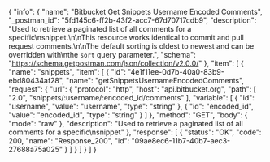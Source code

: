{
  "info": {
    "name": "Bitbucket Get Snippets Username Encoded  Comments",
    "_postman_id": "5fd145c6-ff2b-43f2-acc7-67d70717cdb9",
    "description": "Used to retrieve a paginated list of all comments for a specific\nsnippet.\n\nThis resource works identical to commit and pull request comments.\n\nThe default sorting is oldest to newest and can be overridden with\nthe `sort` query parameter.",
    "schema": "https://schema.getpostman.com/json/collection/v2.0.0/"
  },
  "item": [
    {
      "name": "snippets",
      "item": [
        {
          "id": "4e1f11ee-0d7b-40a0-83b9-ebd80434af28",
          "name": "getSnippetsUsernameEncodedComments",
          "request": {
            "url": {
              "protocol": "http",
              "host": "api.bitbucket.org",
              "path": [
                "2.0",
                "snippets/:username/:encoded_id/comments"
              ],
              "variable": [
                {
                  "id": "username",
                  "value": "username",
                  "type": "string"
                },
                {
                  "id": "encoded_id",
                  "value": "encoded_id",
                  "type": "string"
                }
              ]
            },
            "method": "GET",
            "body": {
              "mode": "raw"
            },
            "description": "Used to retrieve a paginated list of all comments for a specific\nsnippet"
          },
          "response": [
            {
              "status": "OK",
              "code": 200,
              "name": "Response_200",
              "id": "09ae8ec6-11b7-40b7-aec3-27688a75a025"
            }
          ]
        }
      ]
    }
  ]
}